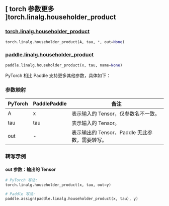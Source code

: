 ## [ torch 参数更多 ]torch.linalg.householder_product

### [torch.linalg.householder_product](https://pytorch.org/docs/stable/generated/torch.linalg.householder_product.html#torch.linalg.householder_product)

```python
torch.linalg.householder_product(A, tau, *, out=None)
```

### [paddle.linalg.householder_product](https://github.com/PaddlePaddle/Paddle/blob/d6ea911bd1bfda5604807eeb18318e71b395ac58/python/paddle/tensor/linalg.py#L3744)

```python
paddle.linalg.householder_product(x, tau, name=None)
```

PyTorch 相比 Paddle 支持更多其他参数，具体如下：

### 参数映射

| PyTorch | PaddlePaddle | 备注                                           |
| ------- | ------------ | ---------------------------------------------- |
| A       | x            | 表示输入的 Tensor，仅参数名不一致。            |
| tau     | tau          | 表示输入的 Tensor。                            |
| out     | -            | 表示输出的 Tensor，Paddle 无此参数，需要转写。 |

### 转写示例

#### out 参数：输出的 Tensor

```python
# PyTorch 写法:
torch.linalg.householder_product(x, tau, out=y)

# Paddle 写法:
paddle.assign(paddle.linalg.householder_product(x, tau), y)
```
